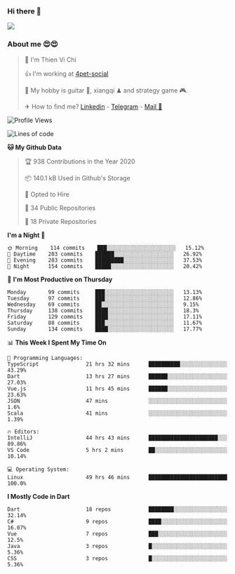 ### Hi there 👋
![](https://media1.tenor.com/images/9aa4aee77151757a310fcdb4b8fd2a0a/tenor.gif?itemid=12671405)

### About me 😍😍

> 🙎 I'm Thien Vi Chi
> 
> 👍 I'm working at [4pet-social](https://github.com/4pet-social)
>
> 🥞 My hobby is guitar 🎸, xiangqi ♟ and strategy game 🎮.
> 
> ✈ How to find me? [Linkedin](https://www.linkedin.com/in/tvc12/) - [Telegram](https://t.me/yeutham212) - [Mail 📧](mailto:meomeocf98@gmail.com)
> 

<!--START_SECTION:waka-->
![Profile Views](http://img.shields.io/badge/Profile%20Views-4-blue)

![Lines of code](https://img.shields.io/badge/From%20Hello%20World%20I%27ve%20Written-5.1%20million%20lines%20of%20code-blue)

**🐱 My Github Data** 

> 🏆 938 Contributions in the Year 2020
 > 
> 📦 140.1 kB Used in Github's Storage 
 > 
> 💼 Opted to Hire
 > 
> 📜 34 Public Repositories
 > 
> 🔑 18 Private Repositories 

**I'm a Night 🦉** 

```text
🌞 Morning    114 commits    ███░░░░░░░░░░░░░░░░░░░░░░   15.12% 
🌆 Daytime    203 commits    ██████░░░░░░░░░░░░░░░░░░░   26.92% 
🌃 Evening    283 commits    █████████░░░░░░░░░░░░░░░░   37.53% 
🌙 Night      154 commits    █████░░░░░░░░░░░░░░░░░░░░   20.42%

```
📅 **I'm Most Productive on Thursday** 

```text
Monday       99 commits     ███░░░░░░░░░░░░░░░░░░░░░░   13.13% 
Tuesday      97 commits     ███░░░░░░░░░░░░░░░░░░░░░░   12.86% 
Wednesday    69 commits     ██░░░░░░░░░░░░░░░░░░░░░░░   9.15% 
Thursday     138 commits    ████░░░░░░░░░░░░░░░░░░░░░   18.3% 
Friday       129 commits    ████░░░░░░░░░░░░░░░░░░░░░   17.11% 
Saturday     88 commits     ███░░░░░░░░░░░░░░░░░░░░░░   11.67% 
Sunday       134 commits    ████░░░░░░░░░░░░░░░░░░░░░   17.77%

```


📊 **This Week I Spent My Time On** 

```text
💬 Programming Languages: 
TypeScript               21 hrs 32 mins      ██████████░░░░░░░░░░░░░░░   43.29% 
Dart                     13 hrs 27 mins      ██████░░░░░░░░░░░░░░░░░░░   27.03% 
Vue.js                   11 hrs 45 mins      ██████░░░░░░░░░░░░░░░░░░░   23.63% 
JSON                     47 mins             ░░░░░░░░░░░░░░░░░░░░░░░░░   1.6% 
Scala                    41 mins             ░░░░░░░░░░░░░░░░░░░░░░░░░   1.39%

🔥 Editors: 
IntelliJ                 44 hrs 43 mins      ██████████████████████░░░   89.86% 
VS Code                  5 hrs 2 mins        ██░░░░░░░░░░░░░░░░░░░░░░░   10.14%

💻 Operating System: 
Linux                    49 hrs 46 mins      █████████████████████████   100.0%

```

**I Mostly Code in Dart** 

```text
Dart                     18 repos            ████████░░░░░░░░░░░░░░░░░   32.14% 
C#                       9 repos             ████░░░░░░░░░░░░░░░░░░░░░   16.07% 
Vue                      7 repos             ███░░░░░░░░░░░░░░░░░░░░░░   12.5% 
Java                     3 repos             █░░░░░░░░░░░░░░░░░░░░░░░░   5.36% 
CSS                      3 repos             █░░░░░░░░░░░░░░░░░░░░░░░░   5.36%

```



<!--END_SECTION:waka-->